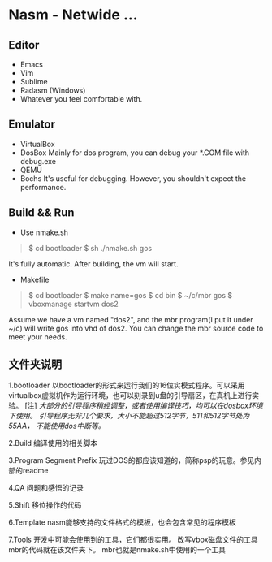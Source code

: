 # Nasm - Netwide ...


## Editor
- Emacs
- Vim
- Sublime
- Radasm (Windows)
- Whatever you feel comfortable with.

## Emulator
- VirtualBox
- DosBox
Mainly for dos program, you can debug your *.COM file with debug.exe
- QEMU
- Bochs
It's useful for debugging. However, you shouldn't expect the performance.

## Build && Run
- Use nmake.sh
>	$ cd bootloader
>	$ sh ./nmake.sh gos

It's fully automatic. After building, the vm will start.

- Makefile
>	$ cd bootloader
>	$ make name=gos
>	$ cd bin
>	$ ~/c/mbr gos
>	$ vboxmanage startvm dos2

Assume we have a vm named "dos2", and the mbr program(I put it under ~/c) will write gos into vhd of dos2.
You can change the mbr source code to meet your needs.

## 文件夹说明
1.bootloader
以bootloader的形式来运行我们的16位实模式程序。可以采用virtualbox虚拟机作为运行环境，也可以刻录到u盘的引导扇区，在真机上进行实验。
[注]
*大部分的引导程序稍经调整，或者使用编译技巧，均可以在dosbox环境下使用。
引导程序无非几个要求，大小不能超过512字节，511和512字节处为55AA，
不能使用dos中断等。*

2.Build
编译使用的相关脚本

3.Program Segment Prefix
玩过DOS的都应该知道的，简称psp的玩意。参见内部的readme

4.QA
问题和感悟的记录

5.Shift
移位操作的代码

6.Template
nasm能够支持的文件格式的模板，也会包含常见的程序模板

7.Tools
开发中可能会使用到的工具，它们都很实用。
改写vbox磁盘文件的工具mbr的代码就在该文件夹下。
mbr也就是nmake.sh中使用的一个工具